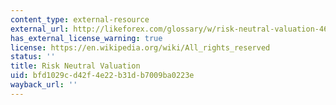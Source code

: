 ```yaml
---
content_type: external-resource
external_url: http://likeforex.com/glossary/w/risk-neutral-valuation-46074
has_external_license_warning: true
license: https://en.wikipedia.org/wiki/All_rights_reserved
status: ''
title: Risk Neutral Valuation
uid: bfd1029c-d42f-4e22-b31d-b7009ba0223e
wayback_url: ''
---
```

